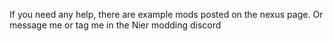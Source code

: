 If you need any help, there are example mods posted on the nexus page. Or message me or tag me in the Nier modding discord